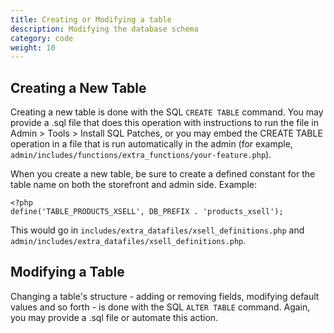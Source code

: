 ```yaml
---
title: Creating or Modifying a table 
description: Modifying the database schema 
category: code
weight: 10
---
```


## Creating a New Table 

Creating a new table is done with the SQL `CREATE TABLE` command. You may provide a .sql file that does this operation with instructions to run the file in Admin > Tools > Install SQL Patches, or you may embed the CREATE TABLE operation in a file that is run automatically in the admin (for example, `admin/includes/functions/extra_functions/your-feature.php`). 

When you create a new table, be sure to create a defined constant for the table name on both the storefront and admin side.  Example: 

```
<?php
define('TABLE_PRODUCTS_XSELL', DB_PREFIX . 'products_xsell');
```

This would go in `includes/extra_datafiles/xsell_definitions.php` and `admin/includes/extra_datafiles/xsell_definitions.php`. 

## Modifying a Table 

Changing a table's structure - adding or removing fields, modifying default values and so forth - is done with the SQL `ALTER TABLE` command.  Again, you may provide a .sql file or automate this action. 



